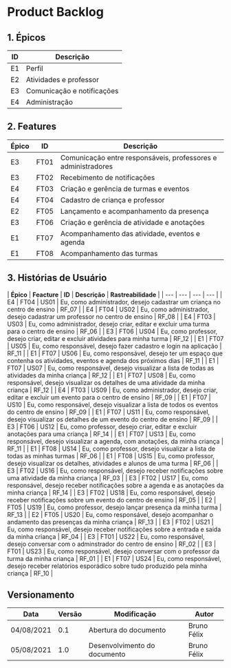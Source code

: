 # Product Backlog

## 1. Épicos

| **ID** | **Descrição** |
| --- | --- |
| E1 | Perfil                     |
| E2 | Atividades e professor     |
| E3 | Comunicação e notificações |
| E4 | Administração              |


## 2. Features

| **Épico** | **ID** | **Descrição** |
| --- | --- | --- |
| E3 | FT01 | Comunicação entre responsáveis, professores e administradores |
| E3 | FT02 | Recebimento de notificações                                   |
| E4 | FT03 | Criação e gerência de turmas e eventos                        |
| E4 | FT04 | Cadastro de criança e professor                               |
| E2 | FT05 | Lançamento e acompanhamento da presença                       |
| E3 | FT06 | Criação e gerência de atividade e anotações                   |
| E1 | FT07 | Acompanhamento das atividade, eventos e agenda                |
| E1 | FT08 | Acompanhamento das turmas                                     |


## 3. Histórias de Usuário

| **Épico** | **Feacture** | **ID** | **Descrição** | **Rastreabilidade** |
| --- | --- | --- | --- |
| E4 | FT04 | US01 | Eu, como administrador, desejo cadastrar um criança no centro de ensino                                   | RF_07 |
| E4 | FT04 | US02 | Eu, como administrador, desejo cadastrar um professor no centro de ensino                                 | RF_08 |
| E4 | FT03 | US03 | Eu, como administrador, desejo criar, editar e excluir uma turma para o centro de ensino                  | RF_06 |
| E3 | FT06 | US04 | Eu, como professor, desejo criar, editar e excluir atividades para minha turma                            | RF_12 |
| E1 | FT07 | US05 | Eu, como responsável, desejo fazer cadastro e login na aplicação                                          | RF_11 |
| E1 | FT07 | US06 | Eu, como responsável, desejo ter um espaço que contenha os atividades, eventos e agenda dos próximos dias | RF_11 |
| E1 | FT07 | US07 | Eu, como responsável, desejo visualizar a lista de todas as atividades da minha criança                   | RF_12 |
| E1 | FT07 | US08 | Eu, como responsável, desejo visualizar os detalhes de uma atividade da minha criança                     | RF_12 |
| E4 | FT03 | US09 | Eu, como administrador, desejo criar, editar e excluir um evento para o centro de ensino                  | RF_09 |
| E1 | FT07 | US10 | Eu, como responsável, desejo visualizar a lista de todos os eventos do centro de ensino                   | RF_09 |
| E1 | FT07 | US11 | Eu, como responsável, desejo visualizar os detalhes de um evento do centro de ensino                      | RF_09 |
| E3 | FT06 | US12 | Eu, como professor, desejo criar, editar e excluir anotações para uma criança                             | RF_14 |
| E1 | FT07 | US13 | Eu, como responsável, desejo visualizar a agenda, com anotações, da minha criança                         | RF_11 |
| E1 | FT08 | US14 | Eu, como professor, desejo visualizar a lista de todas as minhas turmas                                   | RF_06 |
| E1 | FT08 | US15 | Eu, como professor, desejo visualizar os detalhes, atividades e alunos de uma turma                       | RF_06 |
| E3 | FT02 | US16 | Eu, como responsável, desejo receber notificações sobre uma atividade da minha criança                    | RF_03 |
| E3 | FT02 | US17 | Eu, como responsável, desejo receber notificações sobre a agenda e as anotações da minha criança          | RF_14 |
| E3 | FT02 | US18 | Eu, como responsável, desejo receber notificações sobre um evento do centro de ensino                     | RF_05 |
| E2 | FT05 | US19 | Eu, como professor, desejo lançar presença da minha turma                                                 | RF_13 |
| E2 | FT05 | US20 | Eu, como responsável, desejo acompanhar o andamento das presenças da minha criança                        | RF_13 |
| E3 | FT02 | US21 | Eu, como responsável, desejo receber notificações sobre a entrada e saída da minha criança                | RF_04 |
| E3 | FT01 | US22 | Eu, como responsável, desejo conversar com o adminstrador do centro de ensino                             | RF_02 |
| E3 | FT01 | US23 | Eu, como responsável, desejo conversar com o professor da turma da minha criança                          | RF_01 |
| E1 | FT07 | US24 | Eu, como responsável, desejo receber relatórios esporádico sobre tudo produzido pela minha criança        | RF_10 |


## Versionamento

| **Data** | **Versão** | **Modificação** | **Autor** |
| --- | --- | --- | --- |
| 04/08/2021 | 0.1 | Abertura do documento        | Bruno Félix |
| 05/08/2021 | 1.0 | Desenvolvimento do documento | Bruno Félix |